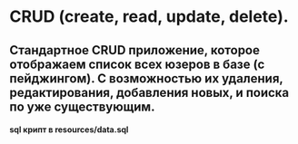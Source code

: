 
# CRUD (create, read, update, delete).

##  Стандартное CRUD приложение, которое отображаем список всех юзеров в базе (с пейджингом). С возможностью их удаления, редактирования, добавления новых, и поиска по уже существующим.

#### sql крипт в resources/data.sql
